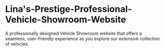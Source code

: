# Lina's-Prestige-Professional-Vehicle-Showroom-Website
A professionally designed Vehicle Showroom website that  offers a seamless, user-friendly experience as you explore our extensive collection of vehicles.
